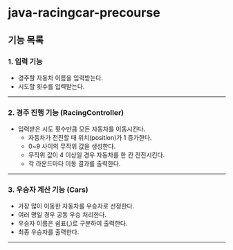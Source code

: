 # java-racingcar-precourse

## 기능 목록

### 1. 입력 기능
   - 경주할 자동차 이름을 입력받는다.
   - 시도할 횟수를 입력받는다.
---
### 2. 경주 진행 기능 (RacingController)
  - 입력받은 시도 횟수만큼 모든 자동차를 이동시킨다.
    - 자동차가 전진할 때 위치(position)가 1 증가한다.
    - 0~9 사이의 무작위 값을 생성한다.
    - 무작위 값이 4 이상일 경우 자동차를 한 칸 전진시킨다.
    - 각 라운드마다 이동 결과를 출력한다.
---
### 3. 우승자 계산 기능 (Cars)
   - 가장 많이 이동한 자동차를 우승자로 선정한다.
   - 여러 명일 경우 공동 우승 처리한다.
   - 우승자 이름은 쉼표(,)로 구분하여 출력한다.
   - 최종 우승자를 출력한다.
---
